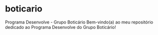 # boticario
Programa Desenvolve - Grupo Boticário Bem-vindo(a) ao meu repositório dedicado ao Programa Desenvolve do Grupo Boticário!
